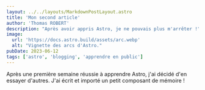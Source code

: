 ```yaml
---
layout: ../../layouts/MarkdownPostLayout.astro
title: 'Mon second article'
author: 'Thomas ROBERT'
description: "Après avoir appris Astro, je ne pouvais plus m'arrêter !"
image:
  url: 'https://docs.astro.build/assets/arc.webp'
  alt: "Vignette des arcs d'Astro."
pubDate: 2023-06-12
tags: ['astro', 'blogging', 'apprendre en public']
---
```


Après une première semaine réussie à apprendre Astro, j'ai décidé d'en essayer d'autres. J'ai écrit et importé un petit composant de mémoire !
